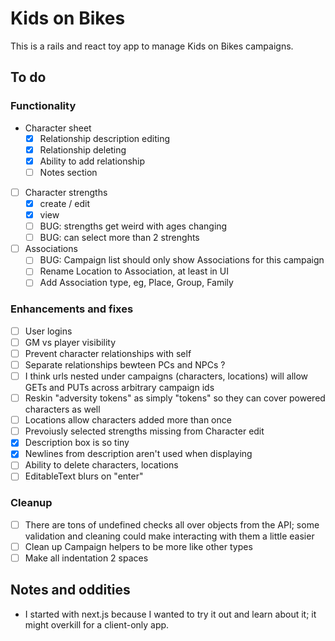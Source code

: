 # Kids on Bikes

This is a rails and react toy app to manage Kids on Bikes campaigns.

## To do

### Functionality

- Character sheet
    - [x] Relationship description editing
    - [x] Relationship deleting
    - [x] Ability to add relationship
    - [ ] Notes section
- [ ] Character strengths
    - [x] create / edit
    - [x] view
    - [ ] BUG: strengths get weird with ages changing
    - [ ] BUG: can select more than 2 strenghts
- [ ] Associations
    - [ ] BUG: Campaign list should only show Associations for this campaign
    - [ ] Rename Location to Association, at least in UI
    - [ ] Add Association type, eg, Place, Group, Family

### Enhancements and fixes

- [ ] User logins
- [ ] GM vs player visibility
- [ ] Prevent character relationships with self
- [ ] Separate relationships bewteen PCs and NPCs ?
- [ ] I think urls nested under campaigns (characters, locations) will allow GETs and PUTs across arbitrary campaign ids
- [ ] Reskin "adversity tokens" as simply "tokens" so they can cover powered characters as well
- [ ] Locations allow characters added more than once
- [ ] Prevoiusly selected strengths missing from Character edit
- [x] Description box is so tiny
- [x] Newlines from description aren't used when displaying
- [ ] Ability to delete characters, locations
- [ ] EditableText blurs on "enter"

### Cleanup

- [ ] There are tons of undefined checks all over objects from the API; some validation and cleaning could make interacting with them a little easier
- [ ] Clean up Campaign helpers to be more like other types
- [ ] Make all indentation 2 spaces

## Notes and oddities

- I started with next.js because I wanted to try it out and learn about it; it might overkill for a client-only app.
